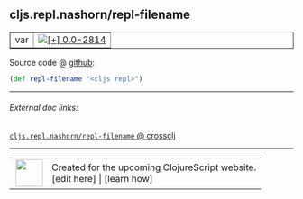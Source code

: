 ## cljs.repl.nashorn/repl-filename



 <table border="1">
<tr>
<td>var</td>
<td><a href="https://github.com/cljsinfo/cljs-api-docs/tree/0.0-2814"><img valign="middle" alt="[+] 0.0-2814" title="Added in 0.0-2814" src="https://img.shields.io/badge/+-0.0--2814-lightgrey.svg"></a> </td>
</tr>
</table>









Source code @ [github](https://github.com/clojure/clojurescript/blob/r3291/src/main/clojure/cljs/repl/nashorn.clj#L106):

```clj
(def repl-filename "<cljs repl>")
```

<!--
Repo - tag - source tree - lines:

 <pre>
clojurescript @ r3291
└── src
    └── main
        └── clojure
            └── cljs
                └── repl
                    └── <ins>[nashorn.clj:106](https://github.com/clojure/clojurescript/blob/r3291/src/main/clojure/cljs/repl/nashorn.clj#L106)</ins>
</pre>

-->

---



###### External doc links:

[`cljs.repl.nashorn/repl-filename` @ crossclj](http://crossclj.info/fun/cljs.repl.nashorn/repl-filename.html)<br>

---

 <table>
<tr><td>
<img valign="middle" align="right" width="48px" src="http://i.imgur.com/Hi20huC.png">
</td><td>
Created for the upcoming ClojureScript website.<br>
[edit here] | [learn how]
</td></tr></table>

[edit here]:https://github.com/cljsinfo/cljs-api-docs/blob/master/cljsdoc/cljs.repl.nashorn_repl-filename.cljsdoc
[learn how]:https://github.com/cljsinfo/cljs-api-docs/wiki/cljsdoc-files

<!--

This information was too distracting to show to readers, but I'll leave it
commented here since it is helpful to:

- pretty-print the data used to generate this document
- and show how to retrieve that data



The API data for this symbol:

```clj
{:ns "cljs.repl.nashorn",
 :name "repl-filename",
 :type "var",
 :source {:code "(def repl-filename \"<cljs repl>\")",
          :title "Source code",
          :repo "clojurescript",
          :tag "r3291",
          :filename "src/main/clojure/cljs/repl/nashorn.clj",
          :lines [106]},
 :full-name "cljs.repl.nashorn/repl-filename",
 :full-name-encode "cljs.repl.nashorn_repl-filename",
 :history [["+" "0.0-2814"]]}

```

Retrieve the API data for this symbol:

```clj
;; from Clojure REPL
(require '[clojure.edn :as edn])
(-> (slurp "https://raw.githubusercontent.com/cljsinfo/cljs-api-docs/catalog/cljs-api.edn")
    (edn/read-string)
    (get-in [:symbols "cljs.repl.nashorn/repl-filename"]))
```

-->
